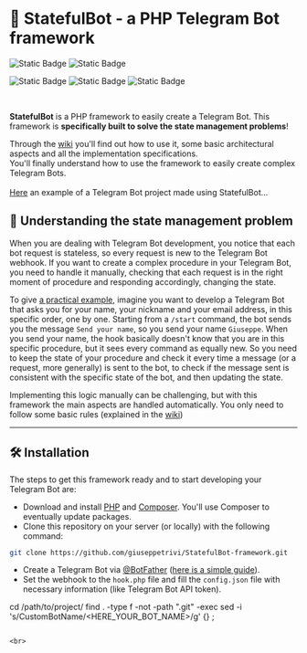 # 👾 StatefulBot - a PHP Telegram Bot framework

![Static Badge](https://img.shields.io/badge/PHP-8.2.12-%23777BB4?style=flat&logo=php&logoSize=auto&link=https%3A%2F%2Fwww.php.net%2F)
![Static Badge](https://img.shields.io/badge/Composer-2.6.5-%23885630?style=flat&logo=composer&logoSize=auto&link=https%3A%2F%2Fgetcomposer.org%2F)

![Static Badge](https://img.shields.io/badge/irazasyed%2Ftelegrambotsdk-3.13-%2326A5E4?style=flat&logo=packagist&logoSize=auto&link=https%3A%2F%2Fgetcomposer.org%2F)
![Static Badge](https://img.shields.io/badge/SergeyTsalkov%2Fmeekrodb-2.5-%23003B57?style=flat&logo=packagist&logoSize=auto&link=https%3A%2F%2Fgithub.com%2FSergeyTsalkov%2Fmeekrodb)
![Static Badge](https://img.shields.io/badge/phpunit%2Fphpunit-11.5-%23777BB4?style=flat&logo=packagist&logoSize=auto&link=https%3A%2F%2Fdocs.phpunit.de%2Fen%2F11.5%2F)

<br>

**StatefulBot** is a PHP framework to easily create a Telegram Bot. This framework is **specifically built to solve the state management problems**!

Through the [wiki](https://github.com/giuseppetrivi/telegram-bot-basic-project-structure/wiki) you'll find out how to use it, some basic architectural aspects and all the implementation specifications. <br>
You'll finally understand how to use the framework to easily create complex Telegram Bots.
<br>
<br>
[Here](https://github.com/giuseppetrivi/OBCBot) an example of a Telegram Bot project made using StatefulBot...

## 🤔 Understanding the state management problem

When you are dealing with Telegram Bot development, you notice that each bot request is stateless, so every request is new to the Telegram Bot webhook. If you want to create a complex procedure in your Telegram Bot, you need to handle it manually, checking that each request is in the right moment of procedure and responding accordingly, changing the state.

To give <u>a practical example</u>, imagine you want to develop a Telegram Bot that asks you for your name, your nickname and your email address, in this specific order, one by one. 
Starting from a `/start` command, the bot sends you the message `Send your name`, so you send your name `Giuseppe`. When you send your name, the hook basically doesn't know that you are in this specific procedure, but it sees every command as equally new. So you need to keep the state of your procedure and check it every time a message (or a request, more generally) is sent to the bot, to check if the message sent is consistent with the specific state of the bot, and then updating the state.

Implementing this logic manually can be challenging, but with this framework the main aspects are handled automatically. You only need to follow some basic rules (explained in the [wiki](https://github.com/giuseppetrivi/telegram-bot-basic-project-structure/wiki))
<br>

---
## 🛠️ Installation

The steps to get this framework ready and to start developing your Telegram Bot are:
- Download and install [PHP](https://www.php.net/) and [Composer](https://getcomposer.org/). You'll use Composer to eventually update packages.
- Clone this repository on your server (or locally) with the following command: 
```bash
git clone https://github.com/giuseppetrivi/StatefulBot-framework.git
```
- Create a Telegram Bot via [@BotFather](https://t.me/BotFather) ([here is a simple guide](https://deepakmohansingh.medium.com/how-to-build-a-telegram-bot-using-php-absolute-beginner-guide-f4262174442d)). 
- Set the webhook to the `hook.php` file and fill the `config.json` file with necessary information (like Telegram Bot API token).
<!--
- Before making the first changes, choose your Telegram Bot name and execute the following command (using Git Bash) to change the main namespace name (better explained in [Chapter 3 of the wiki](https://github.com/giuseppetrivi/telegram-bot-basic-project-structure/wiki/Autoloaders)), putting it in the place of `<HERE_YOUR_BOT_NAME>`:
```bash
-->

cd /path/to/project/
find . -type f -not -path ".git" -exec sed -i 's/CustomBotName/<HERE_YOUR_BOT_NAME>/g' {} \;
```

<br>

